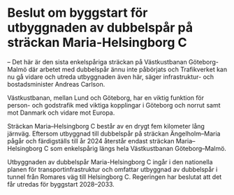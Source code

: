 # Beslut om byggstart för utbyggnaden av dubbelspår på sträckan Maria-Helsingborg C

– Det här är den sista enkelspåriga sträckan på Västkustbanan Göteborg-Malmö där arbetet med dubbelspår ännu inte påbörjats och Trafikverket kan nu gå vidare och utreda utbyggnaden även här, säger infrastruktur- och bostadsminister Andreas Carlson.

Västkustbanan, mellan Lund och Göteborg, har en viktig funktion för person- och godstrafik med viktiga kopplingar i Göteborg och norrut samt mot Danmark och vidare mot Europa.

Sträckan Maria–Helsingborg C består av en drygt fem kilometer lång järnväg. Eftersom utbyggnad till dubbelspår på sträckan Ängelholm–Maria pågår och färdigställs till år 2024 återstår endast sträckan Maria–Helsingborg C som enkelspårig längs hela Västkustbanan Göteborg–Malmö.

Utbyggnaden av dubbelspår Maria-Helsingborg C ingår i den nationella planen för transportinfrastruktur och omfattar utbyggnad av dubbelspår i tunnel från Romares väg till Helsingborg C. Regeringen har beslutat att det får utredas för byggstart 2028–2033.
